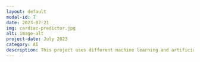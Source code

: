 ```yaml
---
layout: default
modal-id: 7
date: 2023-07-21
img: cardiac-predictor.jpg
alt: image-alt
project-date: July 2023
category: AI
description: This project uses different machine learning and artificial neural network to test which technique will most accurately predict a heart attack. link: https://github.com/chhendley/chhendley_python_projects/raw/main/heart_attach_predictor.ipynb
---
```

